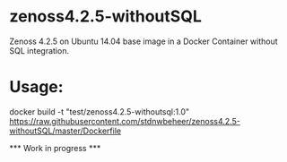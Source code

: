# zenoss4.2.5-withoutSQL
Zenoss 4.2.5 on Ubuntu 14.04 base image in a Docker Container without SQL integration.

# Usage:
docker build -t "test/zenoss4.2.5-withoutsql:1.0" https://raw.githubusercontent.com/stdnwbeheer/zenoss4.2.5-withoutSQL/master/Dockerfile

*** Work in progress ***
